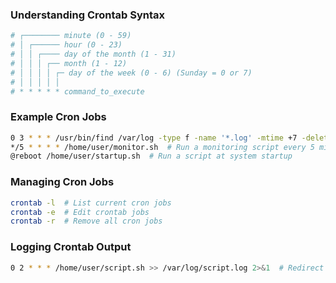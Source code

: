 ### Understanding Crontab Syntax
```bash
# ┌──────── minute (0 - 59)
# │ ┌────── hour (0 - 23)
# │ │ ┌──── day of the month (1 - 31)
# │ │ │ ┌── month (1 - 12)
# │ │ │ │ ┌─ day of the week (0 - 6) (Sunday = 0 or 7)
# │ │ │ │ │
# * * * * * command_to_execute
```

### Example Cron Jobs
```bash
0 3 * * * /usr/bin/find /var/log -type f -name '*.log' -mtime +7 -delete  # Delete logs older than 7 days
*/5 * * * * /home/user/monitor.sh  # Run a monitoring script every 5 minutes
@reboot /home/user/startup.sh  # Run a script at system startup
```

### Managing Cron Jobs
```bash
crontab -l  # List current cron jobs
crontab -e  # Edit crontab jobs
crontab -r  # Remove all cron jobs
```

### Logging Crontab Output
```bash
0 2 * * * /home/user/script.sh >> /var/log/script.log 2>&1  # Redirect output to a log file
```
